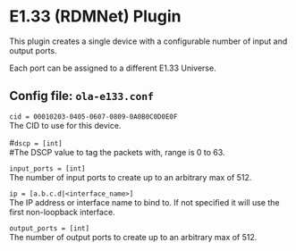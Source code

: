 E1.33 (RDMNet) Plugin
=====================================

This plugin creates a single device with a configurable number of input and
output ports.

Each port can be assigned to a different E1.33 Universe.


## Config file: `ola-e133.conf`

`cid = 00010203-0405-0607-0809-0A0B0C0D0E0F`  
The CID to use for this device.

#`dscp = [int]`  
#The DSCP value to tag the packets with, range is 0 to 63.

`input_ports = [int]`  
The number of input ports to create up to an arbitrary max of 512.

`ip = [a.b.c.d|<interface_name>]`  
The IP address or interface name to bind to. If not specified it will use
the first non-loopback interface.

`output_ports = [int]`  
The number of output ports to create up to an arbitrary max of 512.
